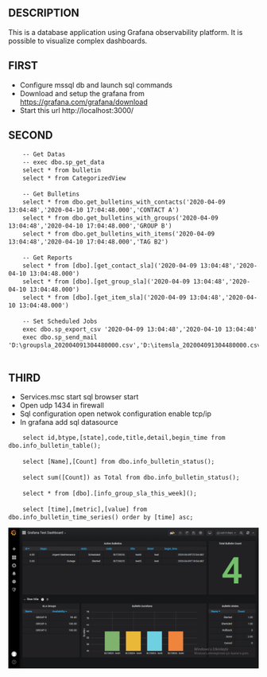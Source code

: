 ## DESCRIPTION

This is a database application using Grafana observability platform. It is possible to visualize complex dashboards.

## FIRST

* Configure mssql db and launch sql commands
* Download and setup the grafana from https://grafana.com/grafana/download
* Start this url http://localhost:3000/


## SECOND

```
	-- Get Datas
	-- exec dbo.sp_get_data
	select * from bulletin
	select * from CategorizedView

	-- Get Bulletins
	select * from dbo.get_bulletins_with_contacts('2020-04-09 13:04:48','2020-04-10 17:04:48.000','CONTACT A')
	select * from dbo.get_bulletins_with_groups('2020-04-09 13:04:48','2020-04-10 17:04:48.000','GROUP B')
	select * from dbo.get_bulletins_with_items('2020-04-09 13:04:48','2020-04-10 17:04:48.000','TAG B2')

	-- Get Reports
	select * from [dbo].[get_contact_sla]('2020-04-09 13:04:48','2020-04-10 13:04:48.000')
	select * from [dbo].[get_group_sla]('2020-04-09 13:04:48','2020-04-10 13:04:48.000')
	select * from [dbo].[get_item_sla]('2020-04-09 13:04:48','2020-04-10 13:04:48.000')

	-- Set Scheduled Jobs
	exec dbo.sp_export_csv '2020-04-09 13:04:48','2020-04-10 13:04:48'
	exec dbo.sp_send_mail 'D:\groupsla_202004091304480000.csv','D:\itemsla_202004091304480000.csv','D:\contactsla_202004091304480000.csv'


```


## THIRD

* Services.msc start sql browser start
* Open udp 1434 in firewall
* Sql configuration open netwok configuration enable tcp/ip
* In grafana add sql datasource

```
	select id,btype,[state],code,title,detail,begin_time from dbo.info_bulletin_table();

	select [Name],[Count] from dbo.info_bulletin_status();

	select sum([Count]) as Total from dbo.info_bulletin_status();

	select * from [dbo].[info_group_sla_this_week]();

	select [time],[metric],[value] from dbo.info_bulletin_time_series() order by [time] asc;

```

![grafana-test](images/grafana-test.png)

